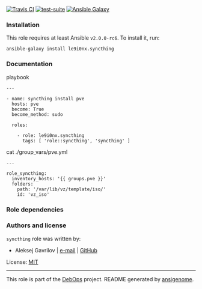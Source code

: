 [![Travis CI](http://img.shields.io/travis/le9i0nx/ansible-syncthing.svg?style=flat)](http://travis-ci.org/le9i0nx/ansible-syncthing) [![test-suite](http://img.shields.io/badge/test--suite-ansible--syncthing-blue.svg?style=flat)](https://github.com/le9i0nx/test-suite/tree/master/ansible-syncthing/) [![Ansible Galaxy](http://img.shields.io/badge/galaxy-le9i0nx.syncthing-660198.svg?style=flat)](https://galaxy.ansible.com/list#/roles/5258)



### Installation

This role requires at least Ansible `v2.0.0-rc6`. To install it, run:

    ansible-galaxy install le9i0nx.syncthing

### Documentation

playbook
```
---

- name: syncthing install pve
  hosts: pve
  become: True
  become_method: sudo

  roles:

    - role: le9i0nx.syncthing
      tags: [ 'role::syncthing', 'syncthing' ]
```

cat ./group_vars/pve.yml
```
---

role_syncthing:
  inventory_hosts: '{{ groups.pve }}'
  folders:
    path: '/var/lib/vz/template/iso/'
    id: 'vz_iso'

```

### Role dependencies

### Authors and license

`syncthing` role was written by:
- Aleksej Gavrilov | [e-mail](mailto:le9i0nx@gmail.com) | [GitHub](https://github.com/le9i0nx)

License: [MIT](https://github.com/le9i0nx/ansible-syncthing/blob/master/LICENSE)

***

This role is part of the [DebOps](http://debops.org/) project. README generated by [ansigenome](https://github.com/nickjj/ansigenome/).

